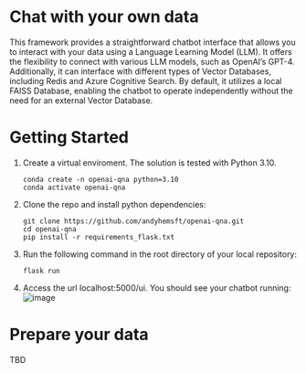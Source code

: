 # Chat with your own data

This framework provides a straightforward chatbot interface that allows you to interact with your data using a Language Learning Model (LLM). It offers the flexibility to connect with various LLM models, such as OpenAI’s GPT-4. Additionally, it can interface with different types of Vector Databases, including Redis and Azure Cognitive Search. By default, it utilizes a local FAISS Database, enabling the chatbot to operate independently without the need for an external Vector Database.

# Getting Started

1. Create a virtual enviroment. The solution is tested with Python 3.10.
    ```
    conda create -n openai-qna python=3.10
    conda activate openai-qna
    ```

2. Clone the repo and install python dependencies:
    ```
    git clone https://github.com/andyhemsft/openai-qna.git
    cd openai-qna
    pip install -r requirements_flask.txt
    ```

3. Run the following command in the root directory of your local repository:
   ```
   flask run
   ```

4. Access the url localhost:5000/ui. You should see your chatbot running:
   ![image](https://github.com/andyhemsft/openai-qna/assets/64599697/05d3858c-5dc4-4c92-bc60-447fc2cb1d6a)

# Prepare your data

TBD
